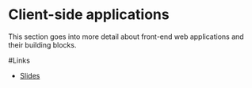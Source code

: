 # Client-side applications

This section goes into more detail about front-end web applications 
and their building blocks.

#Links

* [Slides](https://drive.google.com/open?id=1irtT7kSVPAYAPEj-EbDYGr5AeKbuAmIB35lrRsNVHIQ)